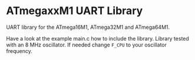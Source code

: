 # ATmegaxxM1 UART Library
UART library for the ATmega16M1, ATmega32M1 and ATmega64M1. 

Have a look at the example main.c how to include the library. Library tested with an 8 MHz oscillator. If needed change `F_CPU` to your oscillator frequency.
